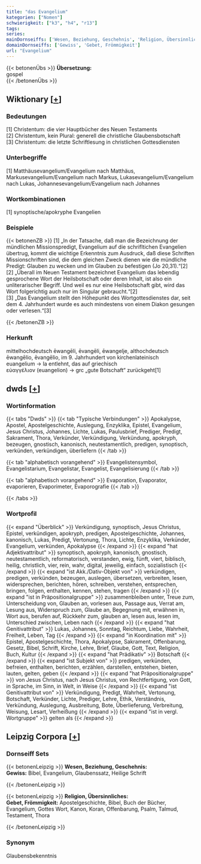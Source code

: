 ```yaml
---
title: "das Evangelium"
kategorien: ["Nomen"]
schwierigkeit: ["k3", "h4", "r13"]
tags:
series:
mainDornseiffs: ['Wesen, Beziehung, Geschehnis', 'Religion, Übersinnliches']
domainDornseiffs: ['Gewiss', 'Gebet, Frömmigkeit']
url: "Evangelium"
---
```


{{< betonenÜbs >}}
**Übersetzung:**  
gospel  
{{< /betonenÜbs >}}

## Wiktionary [[+](https://de.wiktionary.org/wiki/Evangelium)]

### Bedeutungen
[1] Christentum: die vier Hauptbücher des Neuen Testaments  
[2] Christentum, kein Plural: generell die christliche Glaubensbotschaft  
[3] Christentum: die letzte Schriftlesung in christlichen Gottesdiensten  

### Unterbegriffe
[1] Matthäusevangelium/Evangelium nach Matthäus, Markusevangelium/Evangelium nach Markus, Lukasevangelium/Evangelium nach Lukas, Johannesevangelium/Evangelium nach Johannes  

### Wortkombinationen
[1] synoptische/apokryphe Evangelien  

### Beispiele
{{< betonenZB >}}
[1] „In der Tatsache, daß man die Bezeichnung der mündlichen Missionspredigt, Evangelium auf die schrifltichen Evangelien übertrug, kommt die wichtige Erkenntnis zum Ausdruck, daß diese Schriften Missionschriften sind, die dem gleichen Zweck dienen wie die mündliche Predigt: Glauben zu wecken und im Glauben zu befestigen (Jo 20,31).“[2]  
[2] „Überall im Neuen Testament bezeichnet Evangelium das lebendig gesprochene Wort der Heilsbotschaft oder deren Inhalt, ist also ein unliterarischer Begriff. Und weil es nur eine Heilsbotschaft gibt, wird das Wort folgerichtig auch nur im Singular gebraucht.“[2]  
[3] „Das Evangelium stellt den Höhepunkt des Wortgottesdienstes dar, seit dem 4. Jahrhundert wurde es auch mindestens von einem Diakon gesungen oder verlesen.“[3]  

{{< /betonenZB >}}
### Herkunft
mittelhochdeutsch ēwangēli, ēvangēli, ēwangelje, althochdeutsch ēwangēlio, ēvangēlio, im 9. Jahrhundert von kirchenlateinisch euangelium → la entlehnt, das auf griechisch εὐαγγέλιον (euangelion) → grc „gute Botschaft“ zurückgeht[1]  



## dwds [[+](https://www.dwds.de/wb/Evangelium)]

### Wortinformation
{{< tabs "Dwds" >}}
{{< tab "Typische Verbindungen" >}}
Apokalypse, Apostel, Apostelgeschichte, Auslegung, Enzyklika, Epistel, Evangelium, Jesus Christus, Johannes, Lichte, Lukas, Paulusbrief, Prediger, Predigt, Sakrament, Thora, Verkünder, Verkündigung, Verkündung, apokryph, bezeugen, gnostisch, kanonisch, neutestamentlich, predigen, synoptisch, verkünden, verkündigen, überliefern
{{< /tab >}}

{{< tab "alphabetisch vorangehend" >}}
Evangelistensymbol, Evangelistarium, Evangelistar, Evangelist, Evangelisierung
{{< /tab >}}

{{< tab "alphabetisch vorangehend" >}}
Evaporation, Evaporator, evaporieren, Evaporimeter, Evaporografie
{{< /tab >}}

{{< /tabs >}}

### Wortprofil
{{< expand "Überblick" >}} Verkündigung, synoptisch, Jesus Christus, Epistel, verkündigen, apokryph, predigen, Apostelgeschichte, Johannes, kanonisch, Lukas, Predigt, Vertonung, Thora, Lichte, Enzyklika, Verkünder, Evangelium, verkünden, Apokalypse {{< /expand >}}
{{< expand "hat Adjektivattribut" >}} synoptisch, apokryph, kanonisch, gnostisch, neutestamentlich, reformatorisch, verstanden, ewig, fünft, viert, biblisch, heilig, christlich, vier, rein, wahr, digital, jeweilig, einfach, sozialistisch {{< /expand >}}
{{< expand "ist Akk./Dativ-Objekt von" >}} verkündigen, predigen, verkünden, bezeugen, auslegen, übersetzen, verbreiten, lesen, widersprechen, berichten, hören, schreiben, verstehen, entsprechen, bringen, folgen, enthalten, kennen, stehen, tragen {{< /expand >}}
{{< expand "ist in Präpositionalgruppe" >}} zusammenbleiben unter, Treue zum, Unterscheidung von, Glauben an, vorlesen aus, Passage aus, Verrat am, Lesung aus, Widerspruch zum, Glaube an, Begegnung mit, erwähnen in, Wort aus, berufen auf, Rückkehr zum, glauben an, lesen aus, lesen im, Unterschied zwischen, Leben nach {{< /expand >}}
{{< expand "hat Genitivattribut" >}} Lukas, Johannes, Sonntag, Reichtum, Liebe, Wahrheit, Freiheit, Leben, Tag {{< /expand >}}
{{< expand "in Koordination mit" >}} Epistel, Apostelgeschichte, Thora, Apokalypse, Sakrament, Offenbarung, Gesetz, Bibel, Schrift, Kirche, Lehre, Brief, Glaube, Gott, Text, Religion, Buch, Kultur {{< /expand >}}
{{< expand "hat Prädikativ" >}} Botschaft {{< /expand >}}
{{< expand "ist Subjekt von" >}} predigen, verkünden, befreien, enthalten, berichten, erzählen, darstellen, entstehen, bieten, lauten, gelten, geben {{< /expand >}}
{{< expand "hat Präpositionalgruppe" >}} von Jesus Christus, nach Jesus Christus, von Rechtfertigung, von Gott, in Sprache, im Sinn, in Welt, in Weise {{< /expand >}}
{{< expand "ist Genitivattribut von" >}} Verkündigung, Predigt, Wahrheit, Vertonung, Botschaft, Verkünder, Lichte, Prediger, Lehre, Ethik, Verständnis, Verkündung, Auslegung, Ausbreitung, Bote, Überlieferung, Verbreitung, Weisung, Lesart, Verheißung {{< /expand >}}
{{< expand "ist in vergl. Wortgruppe" >}} gelten als {{< /expand >}}

## Leipzig Corpora [[+](https://corpora.uni-leipzig.de/en/res?word=Evangelium&corpusId=deu_newscrawl-public_2018)]

### Dornseiff Sets
{{< betonenLeipzig >}}
**Wesen, Beziehung, Geschehnis:**  
**Gewiss:** Bibel, Evangelium, Glaubenssatz, Heilige Schrift  

{{< /betonenLeipzig >}}


{{< betonenLeipzig >}}
**Religion, Übersinnliches:**  
**Gebet, Frömmigkeit:** Apostelgeschichte, Bibel, Buch der Bücher, Evangelium, Gottes Wort, Kanon, Koran, Offenbarung, Psalm, Talmud, Testament, Thora  

{{< /betonenLeipzig >}}

### Synonym
Glaubensbekenntnis

